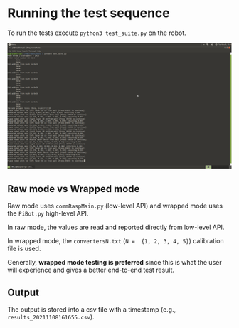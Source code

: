 # Running the test sequence

To run the tests execute `python3 test_suite.py` on the robot.

![Screenshot](img/screenshot.png)

## Raw mode vs Wrapped mode

Raw mode uses `commRaspMain.py` (low-level API) and wrapped mode uses the `PiBot.py` high-level API.

In raw mode, the values are read and reported directly from low-level API.

In wrapped mode, the `convertersN.txt` (`N =  {1, 2, 3, 4, 5}`) calibration file is used.

Generally, **wrapped mode testing is preferred** since this is what the user will experience and gives a better end-to-end test result.

## Output

The output is stored into a csv file with a timestamp (e.g., `results_20211108161655.csv`).
